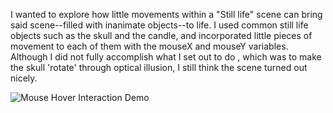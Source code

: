 I wanted to explore how little movements within a "Still life" scene can bring said scene--filled with inanimate objects--to life. I used common still life objects such as the skull and the candle, and incorporated little pieces of movement to each of them with the mouseX and mouseY variables. Although I did not fully accomplish what I set out to do , which was to make the skull 'rotate' through optical illusion, I still think the scene turned out nicely.

![Mouse Hover Interaction Demo]([url_of_your_gif](https://github.com/ezhou03/-Not-StillLife/blob/main/Screen%20Recording%202024-03-21%20at%206.15.05%20PM.gif?raw=true)https://github.com/ezhou03/-Not-StillLife/blob/main/Screen%20Recording%202024-03-21%20at%206.15.05%20PM.gif?raw=true)
